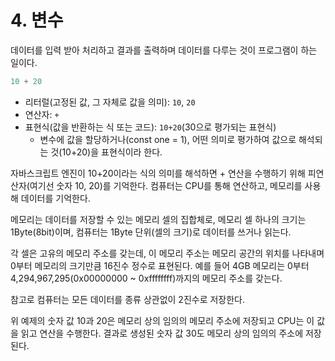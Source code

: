 # 4. 변수

데이터를 입력 받아 처리하고 결과를 출력하며 데이터를 다루는 것이 프로그램이 하는 일이다.

```jsx
10 + 20
```

- 리터럴(고정된 값, 그 자체로 값을 의미): `10`, `20`
- 연산자: `+`
- 표현식(값을 반환하는 식 또는 코드): `10+20`(30으로 평가되는 표현식)
    - 변수에 값을 할당하거나(const one = 1), 어떤 의미로 평가하여 값으로 해석되는 것(10+20)을 표현식이라 한다.

자바스크립트 엔진이 10+20이라는 식의 의미를 해석하면 + 연산을 수행하기 위해 피연산자(여기선 숫자 10, 20)를 기억한다. 컴퓨터는 CPU를 통해 연산하고, 메모리를 사용해 데이터를 기억한다.

메모리는 데이터를 저장할 수 있는 메모리 셀의 집합체로, 메모리 셀 하나의 크기는 1Byte(8bit)이며, 컴퓨터는 1Byte 단위(셀의 크기)로 데이터를 쓰거나 읽는다.

각 셀은 고유의 메모리 주소를 갖는데, 이 메모리 주소는 메모리 공간의 위치를 나타내며 0부터 메모리의 크기만큼 16진수 정수로 표현된다. 예를 들어 4GB 메모리는 0부터 4,294,967,295(0x00000000 ~ 0xffffffff)까지의 메모리 주소를 갖는다.

참고로 컴퓨터는 모든 데이터를 종류 상관없이 2진수로 저장한다.

위 예제의 숫자 값 10과 20은 메모리 상의 임의의 메모리 주소에 저장되고 CPU는 이 값을 읽고 연산을 수행한다. 결과로 생성된 숫자 값 30도 메모리 상의 임의의 주소에 저장된다.